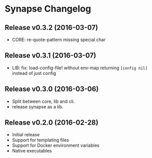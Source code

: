 # Synapse Changelog

## Release v0.3.2 (2016-03-07)
  * CORE: re-quote-pattern missing special char

## Release v0.3.1 (2016-03-07)
  * LIB: fix: load-config-file! without env-map returning `[config nil]` instead of just config

## Release v0.3.0 (2016-03-06)
  * Split between core, lib and cli.
  * release synapse as a lib.

## Release v0.2.0 (2016-02-28)
  * Initial release
  * Support for templating files
  * Support for Docker environment variables
  * Native executables
